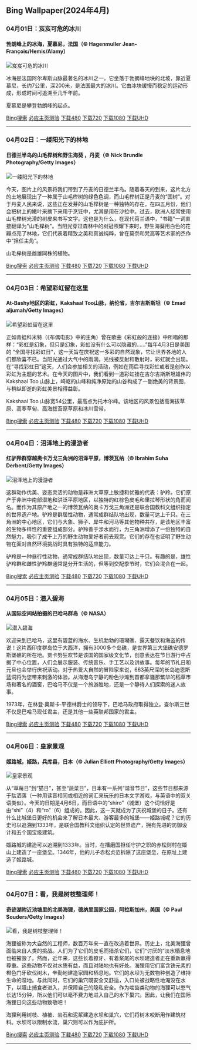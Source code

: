 ## Bing Wallpaper(2024年4月)
### 04月01日：岌岌可危的冰川
#### 勃朗峰上的冰海，夏慕尼，法国（© Hagenmuller Jean-François/Hemis/Alamy）

![岌岌可危的冰川](https://cn.bing.com/th?id=OHR.MontBlancGlacier_ZH-CN2918240023_800x480.jpg&rf=LaDigue_800x480.jpg "岌岌可危的冰川")

冰海是法国阿尔卑斯山脉最著名的冰川之一，它坐落于勃朗峰地块的北坡，靠近夏慕尼，长约7公里，深200米，是法国最大的冰川。它由冰块缓慢而稳定的运动形成，形成时间可追溯至几千年前。

夏慕尼是攀登勃朗峰的起点。

[Bing搜索](https://cn.bing.com/search?q=%e5%86%b0%e6%b5%b7&form=hpcapt&filters=HpDate:"20240331_1600" "Bing Wallpaper 2024 4月 1")
[必应主页测验](https://cn.bing.com/search?q=Bing+homepage+quiz&filters=WQOskey:"HPQuiz_20240401_MontBlancGlacier"&FORM=HPQUIZ "必应主页测验 2024 4月 1")
[下载480](https://cn.bing.com/th?id=OHR.MontBlancGlacier_ZH-CN2918240023_800x480.jpg&rf=LaDigue_800x480.jpg "勃朗峰上的冰海，夏慕尼，法国")
[下载720](https://cn.bing.com/th?id=OHR.MontBlancGlacier_ZH-CN2918240023_1280x720.jpg&rf=LaDigue_1280x720.jpg "勃朗峰上的冰海，夏慕尼，法国")
[下载1080](https://cn.bing.com/th?id=OHR.MontBlancGlacier_ZH-CN2918240023_1920x1080.jpg&rf=LaDigue_1920x1080.jpg "勃朗峰上的冰海，夏慕尼，法国")
[下载UHD](https://cn.bing.com/th?id=OHR.MontBlancGlacier_ZH-CN2918240023_UHD.jpg&rf=LaDigue_UHD.jpg "勃朗峰上的冰海，夏慕尼，法国")

---
### 04月02日：一缕阳光下的林地
#### 日德兰半岛的山毛榉树和野生海葵 ，丹麦（© Nick Brundle Photography/Getty Images）

![一缕阳光下的林地](https://cn.bing.com/th?id=OHR.JutlandSpring_ZH-CN7785758539_800x480.jpg&rf=LaDigue_800x480.jpg "一缕阳光下的林地")

今天，图片上的风景将我们带到了丹麦的日德兰半岛。随着春天的到来，这片北方的土地展现出了一种属于山毛榉树的绿色色调，而山毛榉树正是丹麦的“国树”。对于丹麦人民来说，这些正在发芽的山毛榉树是一种独特的存在，在四五月份，他们会把树上的嫩叶采摘下来用于烹饪中，尤其是用在沙拉中。过去，欧洲人经常使用山毛榉树光滑的树皮来书写文字。这也是为什么，在现代荷兰语中，"书籍"一词直接翻译为"山毛榉树"。当阳光穿过森林中的树冠照耀下来时，野生海葵用白色的花瓣点亮了林地，它们代表着精致之美和真诚纯粹，曾在莫奈和梵高等艺术家的杰作中“担任主角”。

山毛榉树是雌雄同株的植物。

[Bing搜索](https://cn.bing.com/search?q=%e6%97%a5%e5%be%b7%e5%85%b0%e5%8d%8a%e5%b2%9b&form=hpcapt&filters=HpDate:"20240401_1600" "Bing Wallpaper 2024 4月 2")
[必应主页测验](https://cn.bing.com/search?q=Bing+homepage+quiz&filters=WQOskey:"HPQuiz_20240402_JutlandSpring"&FORM=HPQUIZ "必应主页测验 2024 4月 2")
[下载480](https://cn.bing.com/th?id=OHR.JutlandSpring_ZH-CN7785758539_800x480.jpg&rf=LaDigue_800x480.jpg "日德兰半岛的山毛榉树和野生海葵 ，丹麦")
[下载720](https://cn.bing.com/th?id=OHR.JutlandSpring_ZH-CN7785758539_1280x720.jpg&rf=LaDigue_1280x720.jpg "日德兰半岛的山毛榉树和野生海葵 ，丹麦")
[下载1080](https://cn.bing.com/th?id=OHR.JutlandSpring_ZH-CN7785758539_1920x1080.jpg&rf=LaDigue_1920x1080.jpg "日德兰半岛的山毛榉树和野生海葵 ，丹麦")
[下载UHD](https://cn.bing.com/th?id=OHR.JutlandSpring_ZH-CN7785758539_UHD.jpg&rf=LaDigue_UHD.jpg "日德兰半岛的山毛榉树和野生海葵 ，丹麦")

---
### 04月03日：希望彩虹留在这里
#### At-Bashy地区的彩虹，Kakshaal Too山脉，纳伦省，吉尔吉斯斯坦（© Emad aljumah/Getty Images）

![希望彩虹留在这里](https://cn.bing.com/th?id=OHR.KyrgyzstanRainbow_ZH-CN8027219590_800x480.jpg&rf=LaDigue_800x480.jpg "希望彩虹留在这里")

正如青蛙科米特（《布偶电影》中的主角）曾在歌曲《彩虹般的连接》中所唱的那样：“彩虹是幻象，但只是幻象，彩虹没有什么可以隐藏的……”每年4月3日是美国的 “全国寻找彩虹日”，这一天旨在庆祝这一多彩的自然现象，它让世界各地的人们都欣喜不已。当阳光通过大气中的雨滴，光线被反射和散射时，彩虹就会出现。在“寻找彩虹日”这天，人们会参加相关的活动，例如在雨后寻找彩虹或者是创作以彩虹为主题的艺术。在今天的图片中，我们看到一道彩虹挂在吉尔吉斯斯坦雄伟的Kakshaal Too 山脉上，崎岖的山峰和纯净原始的山谷构成了一副绝美的背景图，与稍纵即逝的彩虹美景相得益彰。

Kakshaal Too 山脉宽54公里，最高点为托木尔峰。该地区的风景包括高海拔草原、高寒草甸、高海拔苔原草原和冰川雪带。

[Bing搜索](https://cn.bing.com/search?q=%e5%bd%a9%e8%99%b9%e7%8e%b0%e8%b1%a1&form=hpcapt&filters=HpDate:"20240402_1600" "Bing Wallpaper 2024 4月 3")
[必应主页测验](https://cn.bing.com/search?q=Bing+homepage+quiz&filters=WQOskey:"HPQuiz_20240403_KyrgyzstanRainbow"&FORM=HPQUIZ "必应主页测验 2024 4月 3")
[下载480](https://cn.bing.com/th?id=OHR.KyrgyzstanRainbow_ZH-CN8027219590_800x480.jpg&rf=LaDigue_800x480.jpg "At-Bashy地区的彩虹，Kakshaal Too山脉，纳伦省，吉尔吉斯斯坦")
[下载720](https://cn.bing.com/th?id=OHR.KyrgyzstanRainbow_ZH-CN8027219590_1280x720.jpg&rf=LaDigue_1280x720.jpg "At-Bashy地区的彩虹，Kakshaal Too山脉，纳伦省，吉尔吉斯斯坦")
[下载1080](https://cn.bing.com/th?id=OHR.KyrgyzstanRainbow_ZH-CN8027219590_1920x1080.jpg&rf=LaDigue_1920x1080.jpg "At-Bashy地区的彩虹，Kakshaal Too山脉，纳伦省，吉尔吉斯斯坦")
[下载UHD](https://cn.bing.com/th?id=OHR.KyrgyzstanRainbow_ZH-CN8027219590_UHD.jpg&rf=LaDigue_UHD.jpg "At-Bashy地区的彩虹，Kakshaal Too山脉，纳伦省，吉尔吉斯斯坦")

---
### 04月04日：沼泽地上的漫游者
#### 红驴羚群穿越奥卡万戈三角洲的沼泽平原，博茨瓦纳（© Ibrahim Suha Derbent/Getty Images）

![沼泽地上的漫游者](https://cn.bing.com/th?id=OHR.AntelopeBotswana_ZH-CN8253323519_800x480.jpg&rf=LaDigue_800x480.jpg "沼泽地上的漫游者")

这群动作优美、姿态灵活的动物是非洲大草原上敏捷和优雅的代表：驴羚。它们原产于非洲中南部湿地和洪泛平原地区，以独特的红棕色皮毛和里拉琴形状的角而闻名。而作为其原产地之一的博茨瓦纳的奥卡万戈三角洲还是联合国教科文组织指定的世界遗产地。驴羚是群居性动物，通常成群结队地出现，数量可达上千只。在三角洲的中心地区，它们与大象、狮子、犀牛和河马等其他物种共存，是该地区丰富的生物多样性的重要组成部分。驴羚善于涉水而行，为三角洲增添了一份独特的自然魅力，吸引了成千上万的野生动物爱好者前去观赏。它们的存在也证明了野生动物在面对自然环境挑战时具有独特的适应能力。

驴羚是一种昼行性动物，通常成群结队地出现，数量可达上千只。有趣的是，雄性驴羚群和雌性驴羚群通常是分开生活的，但等到交配季节时，它们会混合在一起。

[Bing搜索](https://cn.bing.com/search?q=%e9%a9%b4%e7%be%9a&form=hpcapt&filters=HpDate:"20240403_1600" "Bing Wallpaper 2024 4月 4")
[必应主页测验](https://cn.bing.com/search?q=Bing+homepage+quiz&filters=WQOskey:"HPQuiz_20240404_AntelopeBotswana"&FORM=HPQUIZ "必应主页测验 2024 4月 4")
[下载480](https://cn.bing.com/th?id=OHR.AntelopeBotswana_ZH-CN8253323519_800x480.jpg&rf=LaDigue_800x480.jpg "红驴羚群穿越奥卡万戈三角洲的沼泽平原，博茨瓦纳")
[下载720](https://cn.bing.com/th?id=OHR.AntelopeBotswana_ZH-CN8253323519_1280x720.jpg&rf=LaDigue_1280x720.jpg "红驴羚群穿越奥卡万戈三角洲的沼泽平原，博茨瓦纳")
[下载1080](https://cn.bing.com/th?id=OHR.AntelopeBotswana_ZH-CN8253323519_1920x1080.jpg&rf=LaDigue_1920x1080.jpg "红驴羚群穿越奥卡万戈三角洲的沼泽平原，博茨瓦纳")
[下载UHD](https://cn.bing.com/th?id=OHR.AntelopeBotswana_ZH-CN8253323519_UHD.jpg&rf=LaDigue_UHD.jpg "红驴羚群穿越奥卡万戈三角洲的沼泽平原，博茨瓦纳")

---
### 04月05日：潜入碧海
#### 从国际空间站拍摄的巴哈马群岛（© NASA）

![潜入碧海](https://cn.bing.com/th?id=OHR.BahamasSpace_ZH-CN8053657656_800x480.jpg&rf=LaDigue_800x480.jpg "潜入碧海")

欢迎来到巴哈马，这里有碧蓝的海水、生机勃勃的珊瑚礁、露天餐饮和海盗的传说！这片西印度群岛位于大西洋，拥有3000多个岛礁，是世界第三大堡礁安德罗斯堡礁的所在地。贾卡努狂欢节是该国的国家级文化节，创意表达在节日游行中占据了中心位置，人们会展示服装、传统音乐、手工艺以及讲故事。每年的节礼日和元旦也会举行庆祝活动。对于热爱大自然的冒险家来说，663英尺深的长岛迪恩斯蓝洞将为您带来刺激的体验。从海港岛宁静的粉色沙滩到首都拿骚那繁华的稻草市场和著名的酒窖，巴哈马不仅是一个旅游胜地，还是一个静待人们探索的迷人故事。

1973年，在林登·奥斯卡·平德林爵士的领导下，巴哈马政府取得独立。查尔斯三世不仅是巴哈马现任君主，还是其他一些英联邦国家的君主。

[Bing搜索](https://cn.bing.com/search?q=%e5%b7%b4%e5%93%88%e9%a9%ac%e7%be%a4%e5%b2%9b&form=hpcapt&filters=HpDate:"20240404_1600" "Bing Wallpaper 2024 4月 5")
[必应主页测验](https://cn.bing.com/search?q=Bing+homepage+quiz&filters=WQOskey:"HPQuiz_20240405_BahamasSpace"&FORM=HPQUIZ "必应主页测验 2024 4月 5")
[下载480](https://cn.bing.com/th?id=OHR.BahamasSpace_ZH-CN8053657656_800x480.jpg&rf=LaDigue_800x480.jpg "从国际空间站拍摄的巴哈马群岛")
[下载720](https://cn.bing.com/th?id=OHR.BahamasSpace_ZH-CN8053657656_1280x720.jpg&rf=LaDigue_1280x720.jpg "从国际空间站拍摄的巴哈马群岛")
[下载1080](https://cn.bing.com/th?id=OHR.BahamasSpace_ZH-CN8053657656_1920x1080.jpg&rf=LaDigue_1920x1080.jpg "从国际空间站拍摄的巴哈马群岛")
[下载UHD](https://cn.bing.com/th?id=OHR.BahamasSpace_ZH-CN8053657656_UHD.jpg&rf=LaDigue_UHD.jpg "从国际空间站拍摄的巴哈马群岛")

---
### 04月06日：皇家景观
#### 姬路城，姫路，兵库县，日本（© Julian Elliott Photography/Getty Images）

![皇家景观](https://cn.bing.com/th?id=OHR.JapanHimeji_ZH-CN8344654166_800x480.jpg&rf=LaDigue_800x480.jpg "皇家景观")

从“草莓日”到“猫日”，甚至“蔬菜日”，日本有一系列“谐音节日”，这些节日都来源于駄洒落（一种用读音相同或相近的词汇来玩乐的日本文字游戏，与英语中的双关语类似）。今天的日期是4月6日，而日语中的“shiro”（城堡）这个词恰好是由“shi”（4）和“ro”（6）组成的。因此，这一天就成为了庆祝城堡的日子。还有什么比城堡日更好的机会来了解日本最大、游客最多的城堡——姬路城呢？它的历史可以追溯到1333年，是联合国教科文组织认定的世界遗产，拥有先进的防御设计和五个国宝级建筑。

姬路城的建造可以追溯到1333年。当时，在播磨国担任守护之职的赤松则村在姬山上建造了一座堡垒。1346年，他的儿子赤松贞范拆除了这座堡垒，在原址上建造了姬路城。

[Bing搜索](https://cn.bing.com/search?q=%e6%97%a5%e6%9c%ac%e5%a7%ac%e8%b7%af%e5%9f%8e&form=hpcapt&filters=HpDate:"20240405_1600" "Bing Wallpaper 2024 4月 6")
[必应主页测验](https://cn.bing.com/search?q=Bing+homepage+quiz&filters=WQOskey:"HPQuiz_20240406_JapanHimeji"&FORM=HPQUIZ "必应主页测验 2024 4月 6")
[下载480](https://cn.bing.com/th?id=OHR.JapanHimeji_ZH-CN8344654166_800x480.jpg&rf=LaDigue_800x480.jpg "姬路城，姫路，兵库县，日本")
[下载720](https://cn.bing.com/th?id=OHR.JapanHimeji_ZH-CN8344654166_1280x720.jpg&rf=LaDigue_1280x720.jpg "姬路城，姫路，兵库县，日本")
[下载1080](https://cn.bing.com/th?id=OHR.JapanHimeji_ZH-CN8344654166_1920x1080.jpg&rf=LaDigue_1920x1080.jpg "姬路城，姫路，兵库县，日本")
[下载UHD](https://cn.bing.com/th?id=OHR.JapanHimeji_ZH-CN8344654166_UHD.jpg&rf=LaDigue_UHD.jpg "姬路城，姫路，兵库县，日本")

---
### 04月07日：看，我是树枝整理师！
#### 奇迹湖附近池塘里的北美海狸，德纳里国家公园，阿拉斯加州，美国（© Paul Souders/Getty Images）

![看，我是树枝整理师！](https://cn.bing.com/th?id=OHR.BeaverDenali_ZH-CN8736013851_800x480.jpg&rf=LaDigue_800x480.jpg "看，我是树枝整理师！")

海狸被称为大自然的工程师，数百万年来一直在改造着世界。历史上，北美海狸曾面临来自人类的挑战。人们为了它们的皮毛而猎杀它们，它们“讨厌的”淡水栖息地也被摧毁了。然而，近年来，这些长着獠牙、有着桨尾的水坝建造者正在重新赢得尊重。这些动物不仅对水质有益，而且对陆地也有好处。海狸用它们富含铁元素的橙色门牙砍伐树木，辛勤地建造家园和栖息地。它们的水坝为无数物种创造了维持生命的湿地。与此同时，它们的巢穴既安全又舒适，入口处被战略性地淹没在水下，以阻止捕食者进入，并保障自己的隐私安全。作为啮齿类动物的海狸可以憋气长达15分钟，所以他们可以毫不费力地进入自己的水下巢穴。因此，让我们在国际海狸日向这些动物致敬吧！

海狸利用树枝、植被、岩石和泥浆建造水坝和巢穴，它们将树木咬断用作建筑材料。水坝可以限制水流，巢穴则可以作为庇护所。

[Bing搜索](https://cn.bing.com/search?q=%e5%9b%bd%e9%99%85%e6%b5%b7%e7%8b%b8%e6%97%a5&form=hpcapt&filters=HpDate:"20240406_1600" "Bing Wallpaper 2024 4月 7")
[必应主页测验](https://cn.bing.com/search?q=Bing+homepage+quiz&filters=WQOskey:"HPQuiz_20240407_BeaverDenali"&FORM=HPQUIZ "必应主页测验 2024 4月 7")
[下载480](https://cn.bing.com/th?id=OHR.BeaverDenali_ZH-CN8736013851_800x480.jpg&rf=LaDigue_800x480.jpg "奇迹湖附近池塘里的北美海狸，德纳里国家公园，阿拉斯加州，美国")
[下载720](https://cn.bing.com/th?id=OHR.BeaverDenali_ZH-CN8736013851_1280x720.jpg&rf=LaDigue_1280x720.jpg "奇迹湖附近池塘里的北美海狸，德纳里国家公园，阿拉斯加州，美国")
[下载1080](https://cn.bing.com/th?id=OHR.BeaverDenali_ZH-CN8736013851_1920x1080.jpg&rf=LaDigue_1920x1080.jpg "奇迹湖附近池塘里的北美海狸，德纳里国家公园，阿拉斯加州，美国")
[下载UHD](https://cn.bing.com/th?id=OHR.BeaverDenali_ZH-CN8736013851_UHD.jpg&rf=LaDigue_UHD.jpg "奇迹湖附近池塘里的北美海狸，德纳里国家公园，阿拉斯加州，美国")

---